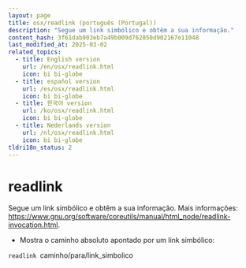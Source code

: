```yaml
---
layout: page
title: osx/readlink (português (Portugal))
description: "Segue um link simbólico e obtêm a sua informação."
content_hash: 3f61dab903eb7a49b009d762050d902167e11048
last_modified_at: 2025-03-02
related_topics:
  - title: English version
    url: /en/osx/readlink.html
    icon: bi bi-globe
  - title: español version
    url: /es/osx/readlink.html
    icon: bi bi-globe
  - title: 한국어 version
    url: /ko/osx/readlink.html
    icon: bi bi-globe
  - title: Nederlands version
    url: /nl/osx/readlink.html
    icon: bi bi-globe
tldri18n_status: 2
---
```

# readlink

Segue um link simbólico e obtêm a sua informação.
Mais informações: <https://www.gnu.org/software/coreutils/manual/html_node/readlink-invocation.html>.

- Mostra o caminho absoluto apontado por um link simbólico:

`readlink `<span class="tldr-var badge badge-pill bg-dark-lm bg-white-dm text-white-lm text-dark-dm font-weight-bold">caminho/para/link_simbolico</span>
